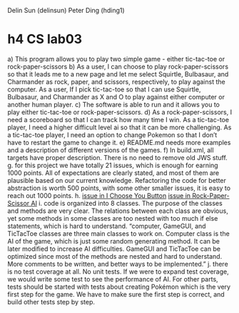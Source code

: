 Delin Sun (delinsun)
Peter Ding (hding1)
# h4 CS lab03
a) This program allows you to play two simple game - either tic-tac-toe or rock-paper-scissors
b) As a user, I can choose to play rock-paper-scissors so that it leads me to a new page and let me select Squirtle, Bulbasaur, and Charmander as rock, paper, and scissors, respectively, to play against the computer. 
As a user, If I pick tic-tac-toe so that I can use Squirtle, Bulbasaur, and Charmander as X and O to play against either computer or another human player.
c) The software is able to run and it allows you to play either tic-tac-toe or rock-paper-scissors.
d) As a rock-paper-scissors, I need a scoreboard so that I can track how many time I win.
As a tic-tac-toe player, I need a higher difficult level ai so that it can be more challenging.
As a tic-tac-toe player, I need an option to change Pokemon so that I don’t have to restart the game to change it.
e) README.md needs more examples and a description of different versions of the games.
f) In build.xml, all targets have proper description. There is no need to remove old JWS stuff.
g. for this project we have totally 21 issues, which is enough for earning 1000 points. All of expectations are clearly stated, and most of them are plausible based on our current knowledge. Refactoring the code for better abstraction is worth 500 points, with some other smaller issues, it is easy to reach out 1000 points.
h. [issue in I Choose You Button](https://github.com/UCSB-CS56-Projects/cs56-games-rock-paper-scissors/issues/55)
[issue in Rock-Paper-Scissor AI](https://github.com/UCSB-CS56-Projects/cs56-games-rock-paper-scissors/issues/56 )
i. code is organized into 8 classes. The purpose of the classes and methods are very clear. The relations between each class are obvious, yet some methods in some classes are too nested with too much if else statements, which is hard to understand.
“computer, GameGUI, and TicTacToe classes are three main classes to work on. Computer class is the AI of the game, which is just some random generating method. It can be later modified to increase AI difficulties. GameGUI and TicTacToe can be optimized since most of the methods are nested and hard to understand. More comments to be written, and better ways to be implemented.”
j. there is no test coverage at all. No unit tests. If we were to expand test coverage, we would write some test to see the performance of AI. For other parts, tests should be started with tests about creating Pokémon which is the very first step for the game. We have to make sure the first step is correct, and build other tests step by step.


